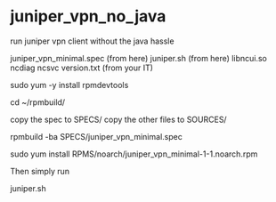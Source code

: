 juniper_vpn_no_java
===================

run juniper vpn client without the java hassle

juniper_vpn_minimal.spec (from here)
juniper.sh (from here)
libncui.so ncdiag ncsvc version.txt (from your IT)

sudo yum -y install rpmdevtools

cd ~/rpmbuild/

copy the spec to SPECS/
copy the other files to SOURCES/

rpmbuild -ba SPECS/juniper_vpn_minimal.spec

sudo yum install RPMS/noarch/juniper_vpn_minimal-1-1.noarch.rpm

Then simply run

juniper.sh

